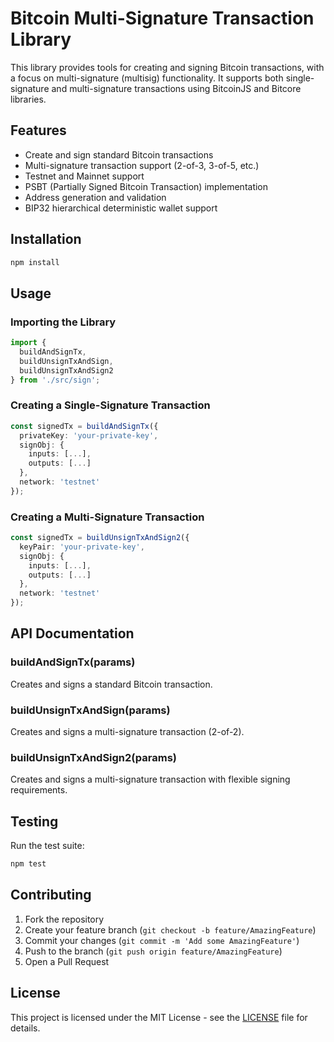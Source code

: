 # Bitcoin Multi-Signature Transaction Library

This library provides tools for creating and signing Bitcoin transactions, with a focus on multi-signature (multisig) functionality. It supports both single-signature and multi-signature transactions using BitcoinJS and Bitcore libraries.

## Features

- Create and sign standard Bitcoin transactions
- Multi-signature transaction support (2-of-3, 3-of-5, etc.)
- Testnet and Mainnet support
- PSBT (Partially Signed Bitcoin Transaction) implementation
- Address generation and validation
- BIP32 hierarchical deterministic wallet support

## Installation

```bash
npm install
```

## Usage

### Importing the Library

```typescript
import { 
  buildAndSignTx,
  buildUnsignTxAndSign,
  buildUnsignTxAndSign2 
} from './src/sign';
```

### Creating a Single-Signature Transaction

```typescript
const signedTx = buildAndSignTx({
  privateKey: 'your-private-key',
  signObj: {
    inputs: [...],
    outputs: [...]
  },
  network: 'testnet'
});
```

### Creating a Multi-Signature Transaction

```typescript
const signedTx = buildUnsignTxAndSign2({
  keyPair: 'your-private-key',
  signObj: {
    inputs: [...],
    outputs: [...]
  },
  network: 'testnet'
});
```

## API Documentation

### buildAndSignTx(params)
Creates and signs a standard Bitcoin transaction.

### buildUnsignTxAndSign(params)
Creates and signs a multi-signature transaction (2-of-2).

### buildUnsignTxAndSign2(params)
Creates and signs a multi-signature transaction with flexible signing requirements.

## Testing

Run the test suite:

```bash
npm test
```

## Contributing

1. Fork the repository
2. Create your feature branch (`git checkout -b feature/AmazingFeature`)
3. Commit your changes (`git commit -m 'Add some AmazingFeature'`)
4. Push to the branch (`git push origin feature/AmazingFeature`)
5. Open a Pull Request

## License

This project is licensed under the MIT License - see the [LICENSE](LICENSE) file for details.
